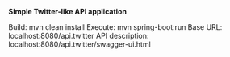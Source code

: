 **Simple Twitter-like API application**

Build: mvn clean install
Execute: mvn spring-boot:run
Base URL: localhost:8080/api.twitter
API description: localhost:8080/api.twitter/swagger-ui.html